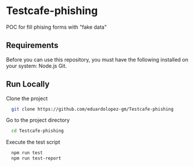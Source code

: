 # Testcafe-phishing

POC for fill phising forms with "fake data"

## Requirements
Before you can use this repository, you must have the following installed on your system:
    Node.js
    Git.

## Run Locally

Clone the project

```bash
  git clone https://github.com/eduardolopez-gm/Testcafe-phishing
```

Go to the project directory

```bash
  cd Testcafe-phishing
```

Execute the test script 

```bash
  npm run test
  npm run test-report
```
